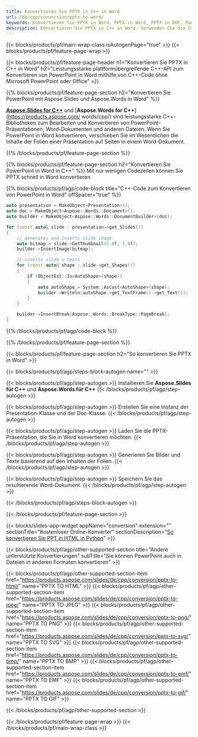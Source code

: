 ```yaml
---
title: Konvertieren Sie PPTX in C++ in Word
url: /de/cpp/conversion/pptx-to-word/
keywords: Konvertieren Sie PPTX in Word, PPTX in Word, PPTX in DOC, PowerPoint in Word, C++-API, C++-Bibliothek, CPP
description: Konvertieren Sie PPTX in C++ in Word. Verwenden Sie die C++-Bibliotheks-API, um PowerPoint in Word zu konvertieren
---
```


{{< blocks/products/pf/main-wrap-class isAutogenPage="true" >}}
{{< blocks/products/pf/feature-page-wrap >}}

{{< blocks/products/pf/feature-page-header h1="Konvertieren Sie PPTX in C++ in Word" h2="Leistungsstarke plattformübergreifende C++-API zum Konvertieren von PowerPoint in Word mithilfe von C++-Code ohne Microsoft PowerPoint oder Office" >}}

{{% blocks/products/pf/feature-page-section h2="Konvertieren Sie PowerPoint mit Aspose.Slides und Aspose.Words in Word" %}}

[**Aspose.Slides for C++**](https://products.aspose.com/slides/de/cpp/) und [**Aspose.Words for C++**](https://products.aspose.com/ words/cpp/) sind leistungsstarke C++-Bibliotheken zum Bearbeiten und Konvertieren von PowerPoint-Präsentationen, Word-Dokumenten und anderen Dateien. Wenn Sie PowerPoint in Word konvertieren, verschieben Sie im Wesentlichen die Inhalte der Folien einer Präsentation auf Seiten in einem Word-Dokument.

{{% /blocks/products/pf/feature-page-section %}}




{{% blocks/products/pf/feature-page-section  h2="Konvertieren Sie PowerPoint in Word in C++" %}}
Mit nur wenigen Codezeilen können Sie PPTX schnell in Word konvertieren

{{% blocks/products/pf/agp/code-block title="C++-Code zum Konvertieren von PowerPoint in Word" offSpacer="true" %}}
```cpp
auto presentation = MakeObject<Presentation>();
auto doc = MakeObject<Aspose::Words::Document>();
auto builder = MakeObject<Aspose::Words::DocumentBuilder>(doc);

for (const auto& slide : presentation->get_Slides())
{
    // generates and inserts slide image
    auto bitmap = slide->GetThumbnail(1.0f, 1.0f);
    builder->InsertImage(bitmap);

    // inserts slide's texts
    for (const auto& shape : slide->get_Shapes())
    {
        if (ObjectExt::Is<AutoShape>(shape))
        {
            auto autoShape = System::AsCast<AutoShape>(shape);
            builder->Writeln(autoShape->get_TextFrame()->get_Text());
        }
    }

    builder->InsertBreak(Aspose::Words::BreakType::PageBreak);
}
```
{{% /blocks/products/pf/agp/code-block %}}

{{% /blocks/products/pf/feature-page-section %}}




{{< blocks/products/pf/feature-page-section  h2="So konvertieren Sie PPTX in Word" >}}


{{< blocks/products/pf/agp/steps-block-autogen name="" >}}


{{< blocks/products/pf/agp/step-autogen >}}
Installieren Sie **Aspose.Slides für C++** und **Aspose.Words für C++** 
{{< /blocks/products/pf/agp/step-autogen >}}

{{< blocks/products/pf/agp/step-autogen >}}
Erstellen Sie eine Instanz der Presentation-Klasse und der Doc-Klasse.
{{< /blocks/products/pf/agp/step-autogen >}}

{{< blocks/products/pf/agp/step-autogen >}}
Laden Sie die PPTX-Präsentation, die Sie in Word konvertieren möchten.
{{< /blocks/products/pf/agp/step-autogen >}}

{{< blocks/products/pf/agp/step-autogen >}}
Generieren Sie Bilder und Texte basierend auf den Inhalten der Folien.
{{< /blocks/products/pf/agp/step-autogen >}}

{{< blocks/products/pf/agp/step-autogen >}}
Speichern Sie das resultierende Word-Dokument.
{{< /blocks/products/pf/agp/step-autogen >}}


{{< /blocks/products/pf/agp/steps-block-autogen >}}


{{< /blocks/products/pf/feature-page-section >}}




{{< blocks/slides-app-widget  appName="conversion" extension="" sectionTitle="Kostenloser Online-Konverter" sectionDescription="[So konvertieren Sie PPT in HTML in Python](https://products.aspose.com/slides/de/python-net/conversion/ppt-to-html/)" >}}

{{< blocks/products/pf/agp/other-supported-section title="Andere unterstützte Konvertierungen" subTitle="Sie können PowerPoint auch in Dateien in anderen Formaten konvertieren" >}}


{{< blocks/products/pf/agp/other-supported-section-item href="https://products.aspose.com/slides/de/cpp/conversion/pptx-to-html/" name="PPTX TO HTML" >}}
{{< blocks/products/pf/agp/other-supported-section-item href="https://products.aspose.com/slides/de/cpp/conversion/pptx-to-jpeg/" name="PPTX TO JPEG" >}}
{{< blocks/products/pf/agp/other-supported-section-item href="https://products.aspose.com/slides/de/cpp/conversion/pptx-to-png/" name="PPTX TO PNG" >}}
{{< blocks/products/pf/agp/other-supported-section-item href="https://products.aspose.com/slides/de/cpp/conversion/pptx-to-svg/" name="PPTX TO SVG" >}}
{{< blocks/products/pf/agp/other-supported-section-item href="https://products.aspose.com/slides/de/cpp/conversion/pptx-to-bmp/" name="PPTX TO BMP" >}}
{{< blocks/products/pf/agp/other-supported-section-item href="https://products.aspose.com/slides/de/cpp/conversion/pptx-to-emf/" name="PPTX TO EMF" >}}
{{< blocks/products/pf/agp/other-supported-section-item href="https://products.aspose.com/slides/de/cpp/conversion/pptx-to-gif/" name="PPTX TO GIF" >}}



{{< /blocks/products/pf/agp/other-supported-section >}}

{{< /blocks/products/pf/feature-page-wrap >}}
{{< /blocks/products/pf/main-wrap-class >}}